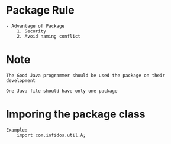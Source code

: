 # Package Rule
    - Advantage of Package
        1. Security
        2. Avoid naming conflict

# Note 
    The Good Java programmer should be used the package on their development

    One Java file should have only one package

# Imporing the package class
    Example:
        import com.infidos.util.A;